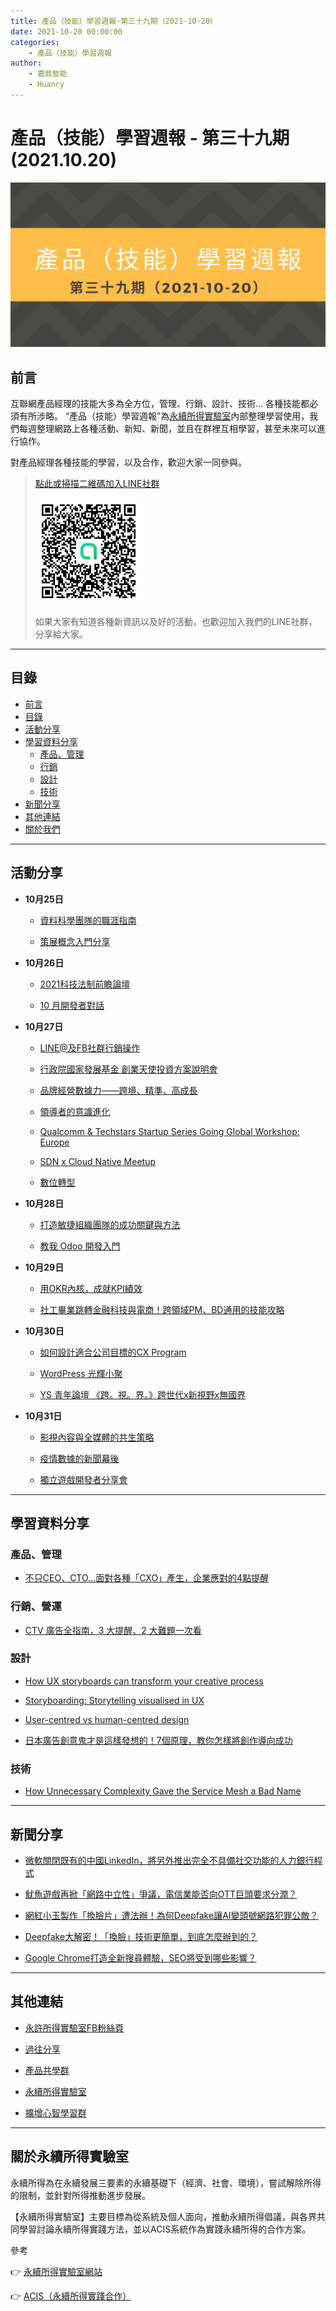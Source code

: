 ```yaml
---
title: 產品（技能）學習週報-第三十九期（2021-10-20）
date: 2021-10-20 00:00:00
categories:
	- 產品（技能）學習週報
author:
	- 嘉鼎智能
	- Huanry
---
```

# 產品（技能）學習週報 - 第三十九期 (2021.10.20)

![產品技能學習週報-第三十九期](/img/pm/39.png)

## 前言

互聯網產品經理的技能大多為全方位，管理、行銷、設計、技術... 各種技能都必須有所涉略。 “產品（技能）學習週報”為[永續所得實驗室](#關於永續所得實驗室)內部整理學習使用，我們每週整理網路上各種活動、新知、新聞，並且在群裡互相學習，甚至未來可以進行協作。

對產品經理各種技能的學習，以及合作，歡迎大家一同參與。

>[點此或掃描二維碼加入LINE社群](https://line.me/ti/g2/Dj4AkbdDsY6o4D_CdDUB6Q)
>
>[![產品共學群](/img/產品共學群.jpg)](https://line.me/ti/g2/Dj4AkbdDsY6o4D_CdDUB6Q)
>
>如果大家有知道各種新資訊以及好的活動，也歡迎加入我們的LINE社群，分享給大家。

---
## 目錄
- [前言](#前言)
- [目錄](#目錄)
- [活動分享](#活動分享)
- [學習資料分享](#學習資料分享)
	- [產品、管理](#產品、管理)
	- [行銷](#行銷、營運)
	- [設計](#設計)
	- [技術](#技術)
- [新聞分享](#新聞分享)
- [其他連結](#其他連結)
- [關於我們](#關於我們)

---
## 活動分享

- **10月25日**
	- [資料科學團隊的職涯指南](https://www.accupass.com/event/2110131625577660352600)

	- [策展概念入門分享](https://docs.google.com/forms/d/e/1FAIpQLScESP1CmNrvz4iL5CAY0dSMPPpYrBPQVsPhKC9UPI_rony00g/viewform)
- **10月26日**
	- [2021科技法制前瞻論壇](https://www.accupass.com/event/2110180645479417015640)

	- [10 月開發者對話](https://developers-talk.kktix.cc/events/2021-10)
- **10月27日**
	- [LINE@及FB社群行銷操作](https://www.accupass.com/event/2109230150191661885706)

	- [行政院國家發展基金 創業天使投資方案說明會](https://www.accupass.com/event/2110150842526901511310)

	- [品牌經營數據力——跨境、精準、高成長](https://www.accupass.com/event/2110080435091227700171)

	- [領導者的意識進化](https://www.accupass.com/event/2110121737348547128270)

	- [Qualcomm & Techstars Startup Series Going Global Workshop: Europe](https://www.accupass.com/event/2109030903001450584860)

	- [SDN x Cloud Native Meetup](https://www.meetup.com/CloudNative-Taiwan/events/281444334)

	- [數位轉型](https://docs.google.com/forms/d/e/1FAIpQLSc6ceLKwAATlbQUcftVu-7uF6FrkYqnaFz6riIEjTUN8jDk0A/viewform)
- **10月28日**
	- [打造敏捷組織團隊的成功關鍵與方法](https://agilecommtw.kktix.cc/events/keymethodforbuildagileteam)

	- [教我 Odoo 開發入門](https://ocftw.kktix.cc/events/20211028-odoo-2)
- **10月29日**
	- [用OKR內核，成就KPI績效](https://www.accupass.com/event/2110061713101657132555)

	- [社工畢業跳轉金融科技與電商！跨領域PM、BD通用的技能攻略](https://www.accupass.com/event/2109210948461643444784)
- **10月30日**
	- [如何設計適合公司目標的CX Program](https://www.accupass.com/event/2110080814236108349500)

	- [WordPress 光輝小聚](https://www.meetup.com/Taoyuan-WordPress-Meetup/events/281136851)

	- [ YS 青年論壇 《跨。視。界。》跨世代x新視野x無國界](https://www.surveycake.com/s/L8yb8)
- **10月31日**
	- [影視內容與全媒體的共生策略](https://www.accupass.com/event/2109150436131169981515)

	- [疫情數據的新聞幕後](https://www.accupass.com/event/2110150157073337508580)

	- [獨立遊戲開發者分享會](https://igdshare.kktix.cc/events/igdshare211031)
___

## 學習資料分享
### 產品、管理

- [不只CEO、CTO…面對各種「CXO」產生，企業應對的4點提醒](https://www.businessweekly.com.tw/management/blog/3007989)

### 行銷、營運

- [CTV 廣告全指南，3 大提醒、2 大難題一次看](https://www.tenmax.io/tw/archives/27921)

### 設計

- [How UX storyboards can transform your creative process](https://uxdesign.cc/ux-storyboarding-2ce43875f3de)

- [Storyboarding: Storytelling visualised in UX](https://uxdesign.cc/storyboarding-the-art-of-storytelling-in-ux-2dc8fa1cfcec)

- [User-centred vs human-centred design](https://blog.prototypr.io/user-centred-vs-human-centred-14837e3e55f5)

- [日本廣告創意鬼才是這樣發想的！7個原理，教你怎樣將創作導向成功](https://www.bnext.com.tw/article/65532/how-creativity-can-be-developed)

### 技術

- [How Unnecessary Complexity Gave the Service Mesh a Bad Name](https://www.infoq.com/articles/service-mesh-unnecessary-complexity/)

---
## 新聞分享

- [微軟關閉既有的中國LinkedIn，將另外推出完全不具備社交功能的人力銀行程式](https://ithome.com.tw/news/147289)

- [魷魚遊戲再掀「網路中立性」爭議，電信業能否向OTT巨頭要求分潤？](https://www.bnext.com.tw/article/65626/ott-internet-neutrality-)

- [網紅小玉製作「換臉片」遭法辦！為何Deepfake讓AI變頭號網路犯罪公敵？](https://www.bnext.com.tw/article/57260/deepfake-ai-deep-learning)

- [Deepfake大解密！「換臉」技術更簡單，到底怎麼辦到的？](https://www.bnext.com.tw/article/57308/deepfake-autoencoder-gan)

- [Google Chrome打造全新搜尋體驗，SEO將受到哪些影響？](https://www.bnext.com.tw/article/65679/new-google-search-seo)


---
## 其他連結

- [永許所得實驗室FB粉絲頁](https://www.facebook.com/%E6%B0%B8%E7%BA%8C%E6%89%80%E5%BE%97%E5%AF%A6%E9%A9%97%E5%AE%A4-102916798609139)

- [過往分享](/categories/產品（技能）學習週報)

- [產品共學群](https://line.me/ti/g2/Dj4AkbdDsY6o4D_CdDUB6Q?utm_source=invitation&utm_medium=link_copy&utm_campaign=default)

- [永續所得實驗室](https://line.me/ti/g2/asPFU-0w4o9MIRSBdb4gtg?utm_source=invitation&utm_medium=link_copy&utm_campaign=default)

- [擴增心智學習群](https://line.me/ti/g2/asPFU-0w4o9MIRSBdb4gtg?utm_source=invitation&utm_medium=link_copy&utm_campaign=default)

---

## 關於永續所得實驗室

永續所得為在永續發展三要素的永續基礎下（經濟、社會、環境），嘗試解除所得的限制，並針對所得推動進步發展。

【永續所得實驗室】主要目標為從系統及個人面向，推動永續所得倡議，與各界共同學習討論永續所得實踐方法，並以ACIS系統作為實踐永續所得的合作方案。

參考

👉 [永續所得實驗室網站](https://sustainable-income-lab.github.io/)

👉 [ACIS（永續所得實踐合作）](https://acis.magnific.biz/)